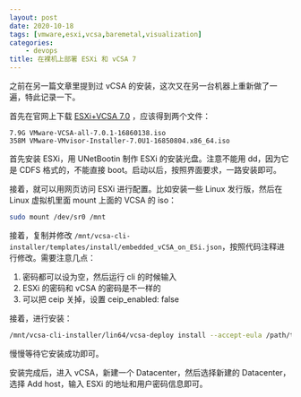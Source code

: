 ```yaml
---
layout: post
date: 2020-10-18
tags: [vmware,esxi,vcsa,baremetal,visualization]
categories:
    - devops
title: 在裸机上部署 ESXi 和 vCSA 7
---
```


之前在另一篇文章里提到过 vCSA 的安装，这次又在另一台机器上重新做了一遍，特此记录一下。

首先在官网上下载 [ESXi+VCSA 7.0](https://my.vmware.com/group/vmware/evalcenter?p=vsphere-eval-7) ，应该得到两个文件：

```
7.9G VMware-VCSA-all-7.0.1-16860138.iso
358M VMware-VMvisor-Installer-7.0U1-16850804.x86_64.iso
```

首先安装 ESXi，用 UNetBootin 制作 ESXi 的安装光盘。注意不能用 dd，因为它是 CDFS 格式的，不能直接 boot。启动以后，按照界面要求，一路安装即可。

接着，就可以用网页访问 ESXi 进行配置。比如安装一些 Linux 发行版，然后在 Linux 虚拟机里面 mount 上面的 VCSA 的 iso：

```bash
sudo mount /dev/sr0 /mnt
```

接着，复制并修改 `/mnt/vcsa-cli-installer/templates/install/embedded_vCSA_on_ESi.json`，按照代码注释进行修改。需要注意几点：

1. 密码都可以设为空，然后运行 cli 的时候输入
2. ESXi 的密码和 vCSA 的密码是不一样的
3. 可以把 ceip 关掉，设置 ceip_enabled: false

接着，进行安装：

```bash
/mnt/vcsa-cli-installer/lin64/vcsa-deploy install --accept-eula /path/to/customized.json -v
```

慢慢等待它安装成功即可。

安装完成后，进入 vCSA，新建一个 Datacenter，然后选择新建的 Datacenter，选择 Add host，输入 ESXi 的地址和用户密码信息即可。
